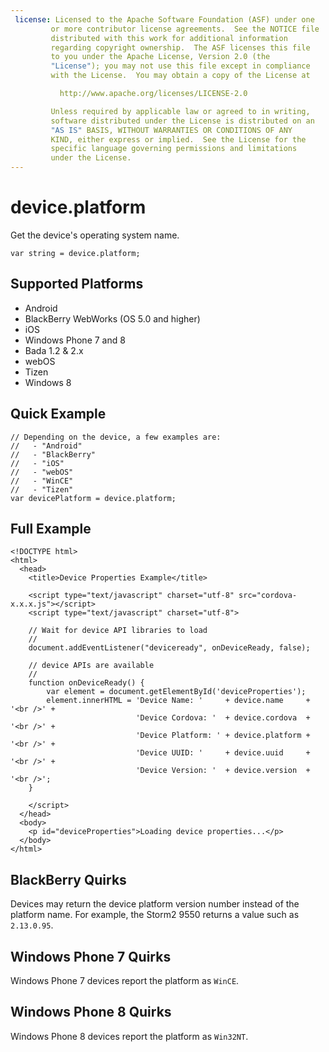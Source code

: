 ```yaml
---
 license: Licensed to the Apache Software Foundation (ASF) under one
         or more contributor license agreements.  See the NOTICE file
         distributed with this work for additional information
         regarding copyright ownership.  The ASF licenses this file
         to you under the Apache License, Version 2.0 (the
         "License"); you may not use this file except in compliance
         with the License.  You may obtain a copy of the License at

           http://www.apache.org/licenses/LICENSE-2.0

         Unless required by applicable law or agreed to in writing,
         software distributed under the License is distributed on an
         "AS IS" BASIS, WITHOUT WARRANTIES OR CONDITIONS OF ANY
         KIND, either express or implied.  See the License for the
         specific language governing permissions and limitations
         under the License.
---
```


device.platform
===============

Get the device's operating system name.

    var string = device.platform;

Supported Platforms
-------------------

- Android
- BlackBerry WebWorks (OS 5.0 and higher)
- iOS
- Windows Phone 7 and 8
- Bada 1.2 & 2.x
- webOS
- Tizen
- Windows 8

Quick Example
-------------

    // Depending on the device, a few examples are:
    //   - "Android"
    //   - "BlackBerry"
    //   - "iOS"
    //   - "webOS"
    //   - "WinCE"
    //   - "Tizen"
    var devicePlatform = device.platform;

Full Example
------------

    <!DOCTYPE html>
    <html>
      <head>
        <title>Device Properties Example</title>

        <script type="text/javascript" charset="utf-8" src="cordova-x.x.x.js"></script>
        <script type="text/javascript" charset="utf-8">

        // Wait for device API libraries to load
        //
        document.addEventListener("deviceready", onDeviceReady, false);

        // device APIs are available
        //
        function onDeviceReady() {
            var element = document.getElementById('deviceProperties');
            element.innerHTML = 'Device Name: '     + device.name     + '<br />' +
                                'Device Cordova: '  + device.cordova  + '<br />' +
                                'Device Platform: ' + device.platform + '<br />' +
                                'Device UUID: '     + device.uuid     + '<br />' +
                                'Device Version: '  + device.version  + '<br />';
        }

        </script>
      </head>
      <body>
        <p id="deviceProperties">Loading device properties...</p>
      </body>
    </html>

BlackBerry Quirks
-----------------

Devices may return the device platform version number instead of the
platform name.  For example, the Storm2 9550 returns a value such as
`2.13.0.95`.

Windows Phone 7 Quirks
-----------------

Windows Phone 7 devices report the platform as `WinCE`.

Windows Phone 8 Quirks
-----------------

Windows Phone 8 devices report the platform as `Win32NT`.
